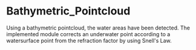 # Bathymetric_Pointcloud
Using a bathymetric pointcloud, the water areas have been detected.
The implemented module corrects an underwater point according to a watersurface point from the refraction factor by using Snell's Law.
